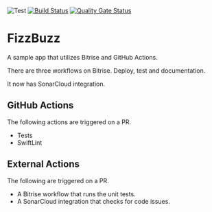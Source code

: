 ![Test](https://github.com/andrewmarmion/FizzBuzz/workflows/Test/badge.svg) [![Build Status](https://app.bitrise.io/app/77825e6be2e08797/status.svg?token=5ifzfecG7m1SbfCz9cKtHQ&branch=master)](https://app.bitrise.io/app/77825e6be2e08797) [![Quality Gate Status](https://sonarcloud.io/api/project_badges/measure?project=andrewmarmion_FizzBuzz&metric=alert_status)](https://sonarcloud.io/dashboard?id=andrewmarmion_FizzBuzz)

# FizzBuzz

A sample app that utilizes Bitrise and GitHub Actions.  

There are three workflows on Bitrise. Deploy, test and documentation.

It now has SonarCloud integration. 

## GitHub Actions 

The following actions are triggered on a PR.

- Tests
- SwiftLint

## External Actions

The following are triggered on a PR.

- A Bitrise workflow that runs the unit tests.
- A SonarCloud integration that checks for code issues.
